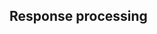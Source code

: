 ## Response processing

<!-- @include: response-assertion.md -->
<!-- @include: jsr223-post-processor.md -->
<!-- @include: correlation/index.md -->
